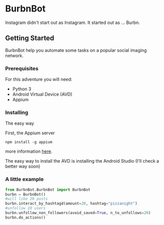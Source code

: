 
# BurbnBot  
  
Instagram didn't start out as Instagram. It started out as … Burbn.   
  
## Getting Started  
  
BurbnBot help you automate some tasks on a popular social imaging network.  
### Prerequisites  
  
For this adventure you will need:  
* Python 3  
* Android Virtual Device (AVD) 
* Appium
  
### Installing  
  
The easy way
  
First, the Appium server
  
``` 
npm install -g appium
```  
  
more information [here](http://appium.io/docs/en/about-appium/getting-started/?lang=en#installing-appium).
  
The easy way to install the AVD is installing the Android Studio (I'll check a better way soon)

### A little example  

```python    
from BurbnBot.BurbnBot import BurbnBot
burbn = BurbnBot()
#will like 20 posts
burbn.interact_by_hashtagd(amount=20, hashtag="pizzanight")
#unfollow 20 users
burbn.unfollow_non_followers(avoid_saved=True, n_to_unfollows=20)
burbn.do_actions()
```


